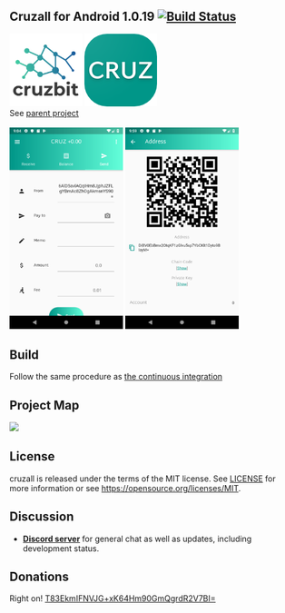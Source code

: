## Cruzall for Android 1.0.19 [![Build Status](https://travis-ci.org/GreenAppers/cruzall-android.svg?branch=master)](https://travis-ci.org/GreenAppers/cruzall-android)
<img width=128 src="assets/cruzbit.png" /> <img src="assets/icon.png" /><br/>See [parent project](https://github.com/GreenAppers/cruzall)
<br/><br/><img width=200 src="assets/en/screenshot1.png" /> <img width=200 src="assets/en/screenshot2.png" />

## Build
Follow the same procedure as [the continuous integration](https://github.com/GreenAppers/cruzall-android/blob/master/.travis.yml)

## Project Map
<img src="https://www.greenappers.com/cruzawl/diagram.svg" />

## License

cruzall is released under the terms of the MIT license. See [LICENSE](https://github.com/GreenAppers/cruzall-android/blob/master/LICENSE) for more information or see https://opensource.org/licenses/MIT.

## Discussion

* **[Discord server](https://discord.gg/MRrEHYw)** for general chat as well as updates, including development status.

## Donations

Right on!  [T83EkmIFNVJG+xK64Hm90GmQgrdR2V7BI=](https://www.cruzbase.com/#/address/RWEgB+NQs/T83EkmIFNVJG+xK64Hm90GmQgrdR2V7BI=)

